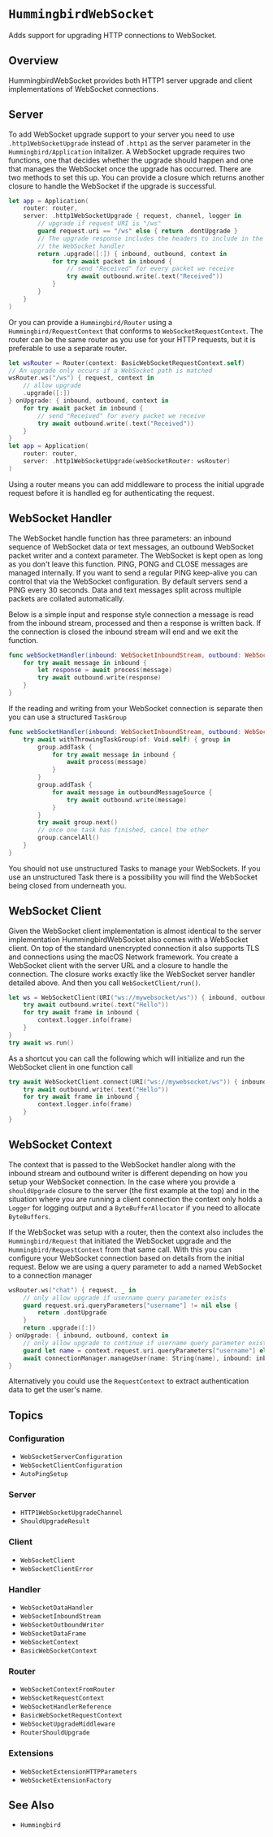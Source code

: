 # ``HummingbirdWebSocket``

Adds support for upgrading HTTP connections to WebSocket. 

## Overview

HummingbirdWebSocket provides both HTTP1 server upgrade and client implementations of WebSocket connections.

## Server

To add WebSocket upgrade support to your server you need to use `.http1WebSocketUpgrade` instead of `.http1` as the server parameter in the ``Hummingbird/Application`` initalizer. A WebSocket upgrade requires two functions, one that decides whether the upgrade should happen and one that manages the WebSocket once the upgrade has occurred. There are two methods to set this up. You can provide a closure which returns another closure to handle the WebSocket if the upgrade is successful.

```swift
let app = Application(
    router: router,
    server: .http1WebSocketUpgrade { request, channel, logger in
        // upgrade if request URI is "/ws"
        guard request.uri == "/ws" else { return .dontUpgrade }
        // The upgrade response includes the headers to include in the response and 
        // the WebSocket handler
        return .upgrade([:]) { inbound, outbound, context in
            for try await packet in inbound {
                // send "Received" for every packet we receive
                try await outbound.write(.text("Received"))
            }
        }
    }
)
```

Or you can provide a ``Hummingbird/Router`` using a ``Hummingbird/RequestContext`` that conforms to ``WebSocketRequestContext``. The router can be the same router as you use for your HTTP requests, but it is preferable to use a separate router.

```swift
let wsRouter = Router(context: BasicWebSocketRequestContext.self)
// An upgrade only occurs if a WebSocket path is matched
wsRouter.ws("/ws") { request, context in
    // allow upgrade
    .upgrade([:])
} onUpgrade: { inbound, outbound, context in
    for try await packet in inbound {
        // send "Received" for every packet we receive
        try await outbound.write(.text("Received"))
    }
}
let app = Application(
    router: router,
    server: .http1WebSocketUpgrade(webSocketRouter: wsRouter)
)
```
Using a router means you can add middleware to process the initial upgrade request before it is handled eg for authenticating the request. 

## WebSocket Handler

The WebSocket handle function has three parameters: an inbound sequence of WebSocket data or text messages, an outbound WebSocket packet writer and a context parameter. The WebSocket is kept open as long as you don't leave this function. PING, PONG and CLOSE messages are managed internally. If you want to send a regular PING keep-alive you can control that via the WebSocket configuration. By default servers send a PING every 30 seconds. Data and text messages split across multiple packets are collated automatically.

Below is a simple input and response style connection a message is read from the inbound stream, processed and then a response is written back. If the connection is closed the inbound stream will end and we exit the function.

```swift
func webSocketHandler(inbound: WebSocketInboundStream, outbound: WebSocketOutboundWriter, context: some WebSocketContext) async throws {
    for try await message in inbound {
        let response = await process(message)
        try await outbound.write(response)
    }
}
```

If the reading and writing from your WebSocket connection is separate then you can use a structured `TaskGroup`
```swift
func webSocketHandler(inbound: WebSocketInboundStream, outbound: WebSocketOutboundWriter, context: some WebSocketContext) async throws {
    try await withThrowingTaskGroup(of: Void.self) { group in
        group.addTask {
            for try await message in inbound {
                await process(message)
            }
        }
        group.addTask {
            for await message in outboundMessageSource {
                try await outbound.write(message)
            }
        }
        try await group.next()
        // once one task has finished, cancel the other
        group.cancelAll()
    }
}
```
You should not use unstructured Tasks to manage your WebSockets. If you use an unstructured Task there is a possibility you will find the WebSocket being closed from underneath you. 

## WebSocket Client

Given the WebSocket client implementation is almost identical to the server implementation HummingbirdWebSocket also comes with a WebSocket client. On top of the standard unencrypted connection it also supports TLS and connections using the macOS Network framework. You create a WebSocket client with the server URL and a closure to handle the connection. The closure works exactly like the WebSocket server handler detailed above. And then you call ``WebSocketClient/run()``.

```swift
let ws = WebSocketClient(URI("ws://mywebsocket/ws")) { inbound, outbound, context in
    try await outbound.write(.text("Hello"))
    for try await frame in inbound {
        context.logger.info(frame)
    }
}
try await ws.run()
```

As a shortcut you can call the following which will initialize and run the WebSocket client in one function call

```swift
try await WebSocketClient.connect(URI("ws://mywebsocket/ws")) { inbound, outbound, context in
    try await outbound.write(.text("Hello"))
    for try await frame in inbound {
        context.logger.info(frame)
    }
}
```

## WebSocket Context

The context that is passed to the WebSocket handler along with the inbound stream and outbound writer is different depending on how you setup your WebSocket connection. In the case where you provide a `shouldUpgrade` closure to the server (the first example at the top) and in the situation where you are running a client connection the context only holds a `Logger` for logging output and a `ByteBufferAllocator` if you need to allocate `ByteBuffers`. 

If the WebSocket was setup with a router, then the context also includes the ``Hummingbird/Request`` that initiated the WebSocket upgrade and the ``Hummingbird/RequestContext`` from that same call. With this you can configure your WebSocket connection based on details from the initial request. Below we are using a query parameter to add a named WebSocket to a connection manager

```swift
wsRouter.ws("chat") { request, _ in
    // only allow upgrade if username query parameter exists
    guard request.uri.queryParameters["username"] != nil else {
        return .dontUpgrade
    }
    return .upgrade([:])
} onUpgrade: { inbound, outbound, context in
    // only allow upgrade to continue if username query parameter exists
    guard let name = context.request.uri.queryParameters["username"] else { return }
    await connectionManager.manageUser(name: String(name), inbound: inbound, outbound: outbound)
}
```

Alternatively you could use the `RequestContext` to extract authentication data to get the user's name.

## Topics

### Configuration

- ``WebSocketServerConfiguration``
- ``WebSocketClientConfiguration``
- ``AutoPingSetup``

### Server

- ``HTTP1WebSocketUpgradeChannel``
- ``ShouldUpgradeResult``

### Client

- ``WebSocketClient``
- ``WebSocketClientError``

### Handler

- ``WebSocketDataHandler``
- ``WebSocketInboundStream``
- ``WebSocketOutboundWriter``
- ``WebSocketDataFrame``
- ``WebSocketContext``
- ``BasicWebSocketContext``

### Router

- ``WebSocketContextFromRouter``
- ``WebSocketRequestContext``
- ``WebSocketHandlerReference``
- ``BasicWebSocketRequestContext``
- ``WebSocketUpgradeMiddleware``
- ``RouterShouldUpgrade``

### Extensions

- ``WebSocketExtensionHTTPParameters``
- ``WebSocketExtensionFactory``

## See Also

- ``Hummingbird``